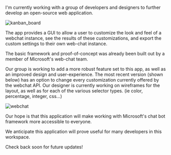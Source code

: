 I'm currently working with a group of developers and designers to further develop an open-source web application.

<div className="md-center-img">
<img src="/images/portfolio/images/webchat_kanban.jpg " alt="kanban_board" className="md-img">
<div>

The app provides a GUI to allow a user to customize the look and feel of a webchat instance, see the results of these customizations, and export the custom settings to their own web-chat instance.

The basic framework and proof-of-concept was already been built out by a member of Microsoft's web-chat team. 

Our group is working to add a more robust feature set to this app, as well as an improved design and user-experience. The most recent version (shown below) has an option to change every customization currently offered by the webchat API. Our designer is currently working on wireframes for the layout, as well as for each of the various selector types. (ie color, percentage, integer, css...)

<div className="md-center-img">
<img src="/images/portfolio/gifs/webchat.gif " alt="webchat" className="md-img">
<div>

Our hope is that this application will make working with Microsoft's chat bot framework more accessible to everyone.

We anticipate this application will prove useful for many developers in this workspace.

Check back soon for future updates!
